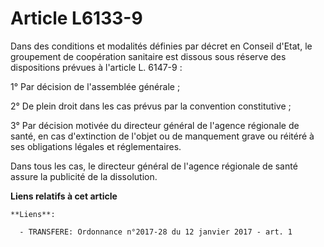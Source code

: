 # Article L6133-9

Dans des conditions et modalités définies par décret en Conseil d'Etat, le groupement de coopération sanitaire est dissous
sous réserve des dispositions prévues à l'article L. 6147-9 : 

1° Par décision de l'assemblée générale ; 

2° De plein droit dans les cas prévus par la convention constitutive ; 

3° Par décision motivée du directeur général de l'agence régionale de santé, en cas d'extinction de l'objet ou de manquement
grave ou réitéré à ses obligations légales et réglementaires.

Dans tous les cas, le directeur général de l'agence régionale de santé assure la publicité de la dissolution.

**Liens relatifs à cet article**

	**Liens**:

	  - TRANSFERE: Ordonnance n°2017-28 du 12 janvier 2017 - art. 1
